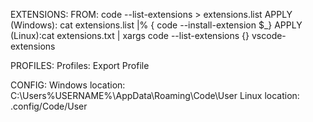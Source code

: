 EXTENSIONS:
    FROM: code --list-extensions > extensions.list
    APPLY (Windows): cat extensions.list |% { code --install-extension $_}
    APPLY (Linux):cat extensions.txt | xargs code --list-extensions {} vscode-extensions

PROFILES:
    Profiles: Export Profile


CONFIG:
    Windows location:
        C:\Users\%USERNAME%\AppData\Roaming\Code\User
    Linux location:
        .config/Code/User
